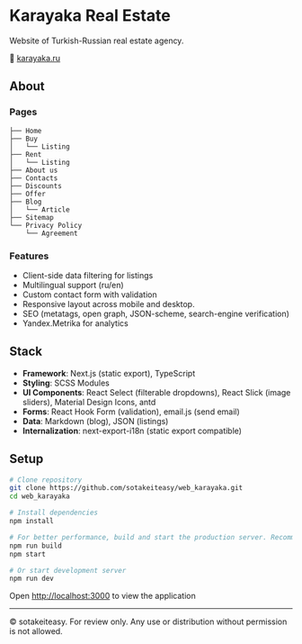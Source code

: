 # Karayaka Real Estate

Website of Turkish-Russian real estate agency.

🔗 [karayaka.ru](https://karayaka.ru/)

## About

### Pages

```
├── Home
├── Buy
│   └── Listing
├── Rent
│   └── Listing
├── About us
├── Contacts
├── Discounts
├── Offer
├── Blog
│   └── Article
├── Sitemap
└── Privacy Policy
    └── Agreement
```

### Features

- Client-side data filtering for listings
- Multilingual support (ru/en)
- Custom contact form with validation
- Responsive layout across mobile and desktop.
- SEO (metatags, open graph, JSON-scheme, search-engine verification)
- Yandex.Metrika for analytics

## Stack

- **Framework**: Next.js (static export), TypeScript
- **Styling**: SCSS Modules
- **UI Components**: React Select (filterable dropdowns), React Slick (image sliders), Material Design Icons, antd
- **Forms**: React Hook Form (validation), email.js (send email)
- **Data**: Markdown (blog), JSON (listings)
- **Internalization**: next-export-i18n (static export compatible)

## Setup

```bash
# Clone repository
git clone https://github.com/sotakeiteasy/web_karayaka.git
cd web_karayaka

# Install dependencies
npm install

# For better performance, build and start the production server. Recommended =)
npm run build
npm start

# Or start development server
npm run dev
```

Open [http://localhost:3000](http://localhost:3000) to view the application

---

© sotakeiteasy. For review only. Any use or distribution without permission is not allowed.
